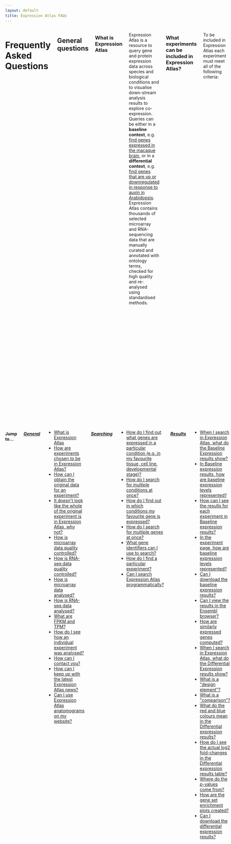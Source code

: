 ```yaml
---
layout: default
title: Expression Atlas FAQs
---
```


<div class="columns small-10" markdown="1">

# Frequently Asked Questions

## General questions

### What is Expression Atlas

Expression Atlas is a resource to query gene and protein expression data across species and biological conditions and to visualise down-stream analysis results to explore co-expression. Queries can be either in a **baseline context**, e.g. <a href="https://www.ebi.ac.uk/gxa/search?organism=macaca%20mulatta&conditionQuery=%5B%7B%22value%22%3A%22brain%22%7D%5D" target="_blank">find genes expressed in the macaque brain</a>, or in a **differential context**, e.g. <a href="https://www.ebi.ac.uk/gxa/search?geneQuery=%5B%5D&organism=Arabidopsis%20thaliana&conditionQuery=%5B%7B%22value%22%3A%22auxin%22%7D%5D&ds=%7B%22kingdom%22%3A%5B%22plants%22%5D%7D#differential" target="_blank">find genes that are up or downregulated in response to auxin in Arabidopsis</a>. Expression Atlas contains thousands of selected microarray and RNA-sequencing data that are manually curated and annotated with ontology terms, checked for high quality and re-analysed using standardised methods.

### What experiments can be included in Expression Atlas?

To be included in Expression Atlas each experiment must meet all of the following criteria:

*   Experiment measures gene or protein expression
*   Raw data are available
*   All samples within the dataset belong to a single species
*   Samples come from non-bacterial species
*   The species genome is available through <a href="http://www.ensembl.org/index.html" target="_blank">Ensembl</a>
*   Annotations for microarray probes are available
*   Sufficient sample annotation is provided

Additionally, we employ several “softer” guidelines to determine whether or not an experiment is eligible for inclusion into Expression Atlas:

*   (differential): The experiment should have at least 2 experimental groups, with 3 biological replicates each and also have a clear control/reference group
*   (baseline): The experiment design does not involve any perturbations and the dataset should have at least 3 experimental groups with 3 biological replicates each
*   The experiment addresses a relevant biological question (is not technical or proof of principle study)
*   Experimental metadata are of high quality and confidence
*   The experimental design is not too complex (e.g. not too many factors) and allows for straightforward one-to-one comparisons

If an experiment is judged to be of particular interest and its inclusion in Expression Atlas is highly valuable for the community, we may decide to include it even if it fails some of the above guidelines. We also actively collaborate with several specialized initiatives such as the <a href="http://www.gramene.org/" target="_blank">Gramene</a> consortium and <a href="https://www.opentargets.org/" target="_blank">OpenTargets</a> and prioritize experiments that are of special interest to our partners. Please do not hesitate to <a href="https://www.ebi.ac.uk/support/gxa" target="_blank">contact our team</a> if you have any questions about how we select experiments for Expression Atlas or you wish to recommend a dataset(s) that you feel should be ingested and displayed in this resource.

### How can I obtain the original data for an experiment?

The original raw and processed data files for experiments in Expression Atlas can be found by viewing the experiment in <a href="https://www.ebi.ac.uk/arrayexpress" target="_blank">ArrayExpress</a>. On any **Experiment page**, e.g. <a href="https://www.ebi.ac.uk/gxa/experiments/E-MTAB-2770" target="_blank">RNA-seq of 934 human cancer cell lines from the Cancer Cell Line Encyclopedia</a> click on the ![array express button](assets/img/ae-logo.png) button in the **Resources** tab to view the experiment in ArrayExpress. The original submitted data files can be downloaded as zip archives, and sample annotation is available in MAGE-TAB format text files. See the online tutorial <a href="https://www.ebi.ac.uk/training/online/course/arrayexpress-discover-functional-genomics-data-qui/files-and-download" target="_blank"> ArrayExpress: Discover functional genomics data quickly and easily</a> for further information.

### It doesn't look like the whole of the original experiment is in Expression Atlas, why not?

We sometimes only include part of an experiment in Expression Atlas because (1) there are not sufficient replicates of all the sample groups within an experiment, or (2) the hybridization or sequencing was not of high enough quality. If there are still enough assays in the experiment after the removal of those with too few replicates or low quality then we continue processing the experiment for Expression Atlas.

### How is microarray data quality controlled?

Microarray data quality is assessed using the <a href="https://www.bioconductor.org/packages/release/bioc/html/arrayQualityMetrics.html" target="_blank">arrayQualityMetrics</a> package in <a href="https://www.r-project.org/" target="_blank">R</a>. Outlier arrays are detected using distance measures, boxplots, and MA plots. If an array is classed as an outlier by all three methods, it is excluded from further analysis. Please see the arrayQualityMetrics <a href="https://www.bioconductor.org/packages/release/bioc/vignettes/arrayQualityMetrics/inst/doc/arrayQualityMetrics.pdf" target="_blank">documentation</a> for more details on the methods used.

### How is RNA-seq data quality controlled?

RNA-seq reads are discarded based on several criteria. First, reads with quality scores less than Q10 are removed. Second, the reads are mapped against a contamination reference genome (_E. coli_ for animal data, fungal and microbial non-redundant reference for plants). Any reads that map to the contamination reference are removed. Third, reads with "uncalled" characters (i.e. "N"s) are discarded. Lastly, for paired-end libraries, any reads whose mate was lost in the previous three steps are also discarded. Please see the <a href="https://nunofonseca.github.io/irap/" target="_blank">iRAP</a> <a href="http://biorxiv.org/content/early/2014/06/06/005991" target="_blank">documentation</a> for more details on the methods used.

### How is microarray data analysed?

Raw single-channel microarray intensities are normalized using <a href="https://biostatistics.oxfordjournals.org/content/4/2/249.long" target="_blank">RMA</a> via the <a href="https://doi.org/10.1093/biostatistics/4.2.249" target="_blank">oligo</a> package from <a href="https://doi.org/10.1093/biostatistics/4.2.249" target="_blank">Bioconductor</a> ( <a href="https://www.affymetrix.com/" target="_blank">Affymetrix</a> data) or using quantile normalization via the <a href="https://www.bioconductor.org/packages/release/bioc/html/limma.html" target="_blank">limma</a> package (<a href="https://www.genomics.agilent.com/" target="_blank">Agilent</a> data). Two-channel <a href="https://www.genomics.agilent.com/" target="_blank">Agilent</a> data is normalized using LOESS via the <a href="https://www.bioconductor.org/packages/release/bioc/html/limma.html" target="_blank">limma</a> package. Pairwise comparisons are performed using a moderated _t_\-test for each gene using <a href="https://www.bioconductor.org/packages/release/bioc/html/limma.html" target="_blank">limma</a>.

### How is RNA-seq data analysed?

RNA-seq data is analysed using the <a href="https://nunofonseca.github.io/irap/" target="_blank">iRAP</a> pipeline. Quality-filtered reads are aligned to the latest version of the reference genome from <a href="https://www.ensembl.org/index.html" target="_blank">Ensembl</a> using <a href="https://genomebiology.biomedcentral.com/articles/10.1186/gb-2013-14-4-r36" target="_blank">TopHat2</a>. Raw counts (number of mapped reads summarized and aggregated over each gene) are generated using <a href="http://htseq.readthedocs.io/" target="_blank">htseq-count</a>. Then, FPKM (fragments per kilobase of exon model per million mapped reads) and TPM (transcripts per million) are calculated. Pairwise comparisons are performed using a conditioned test based on the negative binomial distribution, using <a href="https://www.bioconductor.org/packages/release/bioc/html/DESeq.html" target="_blank">DESeq</a>.

### What are FPKM and TPM?

FPKM (fragments per kilobase of exon model per million reads mapped) and TPM (transcripts per million) are the most common units reported to estimate gene expression based on RNA-seq data. Both units are calculated from the number of reads that mapped to each particular gene sequence and both units are calculated taking into account two important factors in RNA-seq:

1.  The number of reads from a gene depends on its length. One expects more reads to be produced from longer genes.
2.  The number of reads from a gene depends on the sequencing depth that is the total number of reads you sequenced. One expects more reads to be produced from the sample that has been sequenced to a greater depth.

FPKM (introduced by <a href="http://www.nature.com/nbt/journal/v28/n5/full/nbt.1621.html" target="_blank">Trapnell et al, 2010</a>) are calculated with the following formula:

![fpkm formula](assets/img/fpkm.png)

where _qi_ are raw counts (number of reads that mapped for each gene), _li_ is gene length and ![total number mapped reads</a>(assets/img/total-number-mapped-reads.png) is the total number of mapped reads. The interpretation of FPKM is that if you sequence your RNA sample again, you expect to see for gene _i_, _FPKMi_ reads divided by gene _i_ length over a thousand and divided by the total number of reads mapped over a million.

<a href="https://bmcbioinformatics.biomedcentral.com/articles/10.1186/1471-2105-12-323" target="_blank">Li and Dewey, 2011</a> introduced the unit TPM and <a href="https://arxiv.org/abs/1104.3889" target="_blank">Pachter, 2011</a> established the relationship between both units. It is possible to compute TPM from FPKM as follows:

![tpm formula](assets/img/tpm.png)

### How do I see how an individual experiment was analysed?

On any **Experiment page**, e.g.<a href="https://www.ebi.ac.uk/gxa/experiments/E-MTAB-2809" target="_blank">RNA-seq of coding RNA of eight barley tissues from different developmental stages</a> you can see a breakdown of the analysis steps from raw data to the results you see in Expression Atlas by selecting the _Experiment design_ or _Supplemmentary information_ tab on the top of the experiment section.

### How can I contact you?

If you have any questions, problems or suggestions we would love to hear from you. You may reach us through <a href="https://www.ebi.ac.uk/support/gxa" target="_blank">the EBI Support & feedback form.</a>

### How can I keep up with the latest Expression Atlas news?

If you would like to stay up-to-date with news about our latest releases and developments, please follow us on  <a href="https://twitter.com/ExpressionAtlas" target="_blank">Twitter</a> and check out official announcements at <a href="https://www.ebi.ac.uk" target="_blank">the EBI home page.</a>

### Can I use Expression Atlas anatomograms on my website?

Yes! The anatomical diagrams (anatomograms) that you see alongside the baseline data are available from <a href="https://github.com/gxa/anatomogram/" target="_blank">GitHub</a>. The anatomograms are licenced under <a href="https://creativecommons.org/licenses/by/4.0/" target="_blank">Creative Commons Attribution (CC BY)</a>; if you’d like to use them, all we ask is that you attribute <a href="https://www.ebi.ac.uk/gxa" target="_blank">Expression Atlas</a> when you do.

## Searching

### How do I find out what genes are expressed in a particular condition (e.g. in my favourite tissue, cell line, developmental stage)?

Use the **Condition query** search box on the <a href="https://www.ebi.ac.uk/gxa" target="_blank">home page</a> to search for the condition you are interested in e.g. <a href="https://www.ebi.ac.uk/gxa/search?conditionQuery=%5B%7B%22value%22%3A%22kidney%22%7D%5D" target="_blank">kidney</a>. Click on **Show anatomogram** in the top left corner if you want to see the corresponding anatomogram for each of the species displayed. Your query is expanded using the Experimental Factor Ontology <a href="https://www.ebi.ac.uk/efo/" target="_blank">(EFO)</a>, so that this search will also returns matching synonyms and child terms of <a href="https://www.ebi.ac.uk/ols/search?q=kidney&submit1=1&ontology=efo" target="_blank">kidney</a> in EFO. You will see both baseline expression and differential expression results in the condition (organism part in our example) you searched for.

Select one experiment from the Baseline multi-experiment page (e.g. <a href="https://www.ebi.ac.uk/gxa/experiments/E-GTEX-8" target="_blank">GTEx</a>) to see the results in that particular experiment. Use the _Select_ button under **Organism parts** on the left sidebar to find <a href="https://www.ebi.ac.uk/gxa/experiments/E-GTEX-8/Results?specific=true&geneQuery=%255B%255D&filterFactors=%257B%2522ORGANISM_PART%2522%253A%255B%2522cortex%2520of%2520kidney%2522%255D%257D&cutoff=%257B%2522value%2522%253A0.5%257D&unit=%2522TPM%2522" target="_blank">what genes are expressed in kidney in GTEx</a>.

### How do I search for multiple conditions at once?

Use the **Condition query** search box on the <a href="https://www.ebi.ac.uk/gxa" target="_blank">home page</a> to search for as many conditions as you want. You will need to type each condition, click enter and when you are done, just search. For example, searching with ![liver and heart](assets/img/liver-heart.png) will find <a href="https://www.ebi.ac.uk/gxa/search?conditionQuery=%5B%7B%22value%22%3A%22liver%22%7D%2C%7B%22value%22%3A%22heart%22%7D%5D" target="_blank"> all experiments in which both liver and heart are studied as well as the ones analysing either liver or heart</a>.

### How do I find out in which conditions my favourite gene is expressed?

Use the **Gene query** search box on the <a href="https://www.ebi.ac.uk/gxa" target="_blank">home page</a> to search for your favourite gene (e.g. <a href="https://www.ebi.ac.uk/gxa/search?geneQuery=%5B%7B%22value%22%3A%22SFTPC%22%2C%22category%22%3A%22symbol%22%7D%5D" target="_blank">SFTPC</a>). Click on **Show anatomogram** in the top left corner if you want to see the corresponding anatomogram for each of the species displayed. You will see **Baseline expression** results in different conditions (e.g. organism part, cell line, cell type, developmental stage) and **Differential expression** results for biologically meaningful pairwise comparisons.

Select one experiment from the **Baseline expression** results (e.g. <a href="https://www.ebi.ac.uk/gxa/experiments/E-GTEX-8" target="_blank">GTEx</a>) to see the results in that particular experiment. Use the **Gene query** box (e.g. SFTPC in our example) to find <a href="https://www.ebi.ac.uk/gxa/experiments/E-GTEX-8/Results?specific=true&geneQuery=%255B%257B%2522value%2522%253A%2522SFTPC%2522%252C%2522category%2522%253A%2522symbol%2522%257D%255D&filterFactors=%257B%257D&cutoff=%257B%2522value%2522%253A0.5%257D&unit=%2522TPM%2522" target="_blank">in which tissues from GTEx gene SFTPC is expressed</a>.

### How do I search for multiple genes at once?

Use the **Gene query** search box on the <a href="https://www.ebi.ac.uk/gxa" target="_blank">home page</a> to search for as many genes as you want. You will need to type each gene, click enter and when you are done, just search.

### What gene identifiers can I use to search?

You may use the following identifiers to search using the **Gene query** box:

*   Gene name symbol, e.g. <a href="https://www.ebi.ac.uk/gxa/search?geneQuery=%5B%7B%22value%22%3A%22SFTPC%22%7D%5D" target="_blank">SFTPC</a>
*   <a href="https://www.ensembl.org/index.html" target="_blank">Ensembl</a> gene ID, e.g. <a href="https://www.ebi.ac.uk/gxa/genes/ENSG00000168484" target="_blank">ENSG00000168484</a>
*   <a href="https://www.uniprot.org/" target="_blank">UniProt</a> ID, e.g. <a href="https://www.ebi.ac.uk/gxa/genesets/O14777" target="_blank">O14777</a>
*   <a href="https://www.ebi.ac.uk/interpro/" target="_blank">Interpro</a> ID, e.g. <a href="https://www.ebi.ac.uk/gxa/genesets/IPR001729" target="_blank">IPR001729</a>
*   <a href="http://www.geneontology.org/" target="_blank">Gene Ontology</a> ID, e.g. <a href="https://www.ebi.ac.uk/gxa/genesets/GO:0007585" target="_blank">GO:0007585</a>
*   <a href="http://www.geneontology.org/" target="_blank">Gene Ontology</a> term, e.g. <a href="https://www.ebi.ac.uk/gxa/search?geneQuery=%5B%7B%22value%22%3A%22respiratory%20gaseous%20exchange%22%7D%5D" target="_blank">respiratory gaseous exchange</a>

### How do I find a particular experiment?

You can easily see all experiments in Expression Atlas by clicking in **All experiments** on the <a href="https://www.ebi.ac.uk/gxa" target="_blank">home page</a>. You can narrow down the list of experiments by selecting Baseline or Differential in the first column at the bottom of the table. You can also select Plants or Animal and Fungi experiments (using the second column), experiments from a particular organism (fifth column) or experiments involving a particular variable (sixth column). Click on the Experiment title to see the experiment in Expression Atlas.

If you know the <a href="https://www.ebi.ac.uk/arrayexpress" target="_blank">ArrayExpress</a> accession of the experiment you want to see (e.g. <a href="https://www.ebi.ac.uk/arrayexpress/experiments/E-MTAB-4202/" target="_blank">E-MTAB-4202</a> ), you can link to the experiment in Expression Atlas using the following format: `https://www.ebi.ac.uk/gxa/experiments/**<ArrayExpress accession>**`

e.g. <a href="https://www.ebi.ac.uk/gxa/experiments/E-MTAB-4202" target="_blank">https://www.ebi.ac.uk/gxa/experiments/E-MTAB-4202</a>

### Are there any alternative ways of searching in Atlas?

It's best if you contact us and we will be able to advise you on your specific use case.

In the meantime, you can construct queries using URLs like the ones in the table below. Please be aware that the format of these URLs is subject to change. If your queries stop working, please check back here for the latest standard or get in touch with us through <a href="https://www.ebi.ac.uk/support/gxa" target="_blank">the EBI Support & feedback form.</a>

| Query        | URL          |
| :---: | :---:
| In what conditions is <a href="https://www.ebi.ac.uk/gxa/genes/ENSG00000066279" target="_blank">ASPM</a> differentially expressed? | <a href="https://www.ebi.ac.uk/gxa/search?geneQuery=%5B%7B%22value%22%3A%22ASPM%22%7D%5D#differential" target="_blank">https://www.ebi.ac.uk/gxa/search?geneQuery=[{"value":"ASPM"}]#differential</a>
| What genes are differentially expressed in cancer? | <a href="https://www.ebi.ac.uk/gxa/search?conditionQuery=%5B%7B%22value%22%3A%22cancer%22%7D%5D#differential" target="_blank">https://www.ebi.ac.uk/gxa/search?conditionQuery=[{"value":"cancer"}]#differential</a>
| Show me comparisons where <a href="https://www.ebi.ac.uk/interpro/entry/IPR007087" target="_blank">zinc finger</a> genes are differentially expressed in mice. | <a href="https://www.ebi.ac.uk/gxa/search?geneQuery=%5B%7B%22value%22%3A%22zinc%20finger%22%7D%5D&organism=Mus%20musculus#differential" target="_blank">https://www.ebi.ac.uk/gxa/search?geneQuery=[{"value":"zinc finger"}]&organism=Mus musculus#differential</a>

## Results

### When I search in Expression Atlas, what do the Baseline Expression results show?

If you search for a particular gene (e.g. **CFHR2**), the **Baseline Expression** results will display all organisms and conditions in which CFHR2 is expressed above the default minimum expression level of 0.5 FPKM or 0.5 TPM.

By default, we display expression data for different tissues, e.g <a href="https://www.ebi.ac.uk/gxa/search?geneQuery=%5B%7B%22value%22%3A%22CFHR2%22%2C%20%22category%22%3A%22symbol%22%7D%5D" target="_blank">in which tissues is CFHR2 expressed?</a> but you can also use the filters to find gene expression in other conditions, such as <a href="https://www.ebi.ac.uk/gxa/genes/ENSMUSG00000033898?bs=%7B%22mus%20musculus%22%3A%5B%22CELL_TYPE%22%5D%7D&ds=%7B%22kingdom%22%3A%5B%22animals%22%5D%7D#baseline" target="_blank">in which mouse cell types is CFHR2 expressed?</a>

If you search for a particular condition (e. g. <a href="https://www.ebi.ac.uk/gxa/search?conditionQuery=%5B%7B%22value%22%3A%22liver%22%7D%5D#baseline)" target="_blank">liver</a>), in the **Baseline Expression** results you will see all organisms and experiments matching your search.

### In Baseline expression results, how are baseline expression levels represented?

In **Baseline expression** results you will see one heatmap per species. Each heatmap shows, for each species, all conditions (columns) and all experiments (rows) that matched your search. Expression levels are displayed in the heatmap in five different colours:

1.  Grey box: expression level is below cutoff (0.5 FPKM or 0.5 TPM)
2.  Light blue box: expression level is low (between 0.5 to 10 FPKM or 0.5 to 10 TPM)
3.  Medium blue box: expression level is medium (between 11 to 1000 FPKM or 11 to 1000 TPM)
4.  Dark blue box: expression level is high (more than 1000 FPKM or more than 1000 TPM)
5.  White box: there is no data available

### How can I see the results for each experiment in Baseline expression results?

Each Baseline expression experiment in Expression Atlas has its own **Experiment page**, e.g. <a href="https://www.ebi.ac.uk/gxa/experiments/E-MTAB-4344" target="_blank">Strand-specific RNA-seq of 13 human tissues from Michael Snyder's lab for the ENCODE project</a> where you can see a heatmap showing the 50 most specifically expressed genes across all conditions studied.

You can further refine the query by narrowing the search to a particular gene (e.g. <a href="https://www.ebi.ac.uk/gxa/experiments/E-MTAB-4344/Results?specific=true&geneQuery=%255B%257B%2522value%2522%253A%2522Ctrb1%2522%252C%2522category%2522%253A%2522symbol%2522%257D%255D&filterFactors=%257B%257D&cutoff=%257B%2522value%2522%253A0.5%257D&unit=%2522TPM%2522" target="_blank">CTRB1</a>), or gene sets (e.g. <a href="https://www.ebi.ac.uk/gxa/experiments/E-MTAB-4344/Results?specific=true&geneQuery=%255B%257B%2522value%2522%253A%2522CELA3A%2522%252C%2522category%2522%253A%2522symbol%2522%257D%252C%257B%2522value%2522%253A%2522CELA3B%2522%252C%2522category%2522%253A%2522symbol%2522%257D%252C%257B%2522value%2522%253A%2522CTRB1%2522%252C%2522category%2522%253A%2522symbol%2522%257D%252C%257B%2522value%2522%253A%2522CTRB2%2522%252C%2522category%2522%253A%2522symbol%2522%257D%252C%257B%2522value%2522%253A%2522PRSS1%2522%252C%2522category%2522%253A%2522symbol%2522%257D%252C%257B%2522value%2522%253A%2522PRSS2%2522%252C%2522category%2522%253A%2522symbol%2522%257D%255D&filterFactors=%257B%257D&cutoff=%257B%2522value%2522%253A0.5%257D&unit=%2522TPM%2522" target="_blank">CELA3A, CELA3B, CTRB1, CTRB2, PRSS1, PRSS2</a>), or by limiting which organism parts are searched over (e.g. <a href="https://www.ebi.ac.uk/gxa/experiments/E-MTAB-4344/Results?specific=true&geneQuery=%255B%255D&filterFactors=%257B%2522ORGANISM_PART%2522%253A%255B%2522pancreas%2522%255D%257D&cutoff=%257B%2522value%2522%253A0.5%257D&unit=%2522TPM%2522" target="_blank">genes specifically expressed in pancreas</a>).

### In the experiment page, how are baseline expression levels represented?

In the Experiment page, e.g. <a href="https://www.ebi.ac.uk/gxa/experiments/E-MTAB-552" target="_blank">Transcription profiling by high throughput sequencing of different potato tissues (genotype RH89-039-16)</a>expression levels are represented in one heatmap that shows gene expression levels for the 50 most specifically expressed genes (rows) across all conditions studied in the experiment selected (columns).

Expression levels are displayed in the heatmap by colour intensity, according to the gradient bar above the heatmap. Hover the mouse above a cell to show a tooltip with the numerical values corresponding to each colour.

### Can I get marker genes for the different experimental groups?

By checking the 'Most specific' option, an experiment heatmap shows gene expression levels for the 50 most specifically expressed genes across all conditions studied in the experiment selected. Since <a href="https://www.ebi.ac.uk/gxa/release-notes.html" target="_blank">release #42</a>, we have been calculating marker genes in baseline RNA-seq studies using <a href="https://bioconductor.org/packages/MGFR" target="_blank">MGFR</a>. For each gene, MGFR checks whether its highest expression values occur exclusively in one assay and exceed a given threshold, and then calculates a specificity score based on the contrast in expression across different conditions <a href="https://europepmc.org/article/MED/31179178" target="_blank"> (El Amrani et al., 2019)</a>. The results (Specificity score < 0.3, Expression level > 0.5) are available in our <a href="http://ftp.ebi.ac.uk/pub/databases/microarray/data/atlas/experiments/" target="_blank">FTP</a>, and we plan to enable their visualisation in the heatmap in upcoming releases.

### Can I download the baseline expression results?

Yes, click on the ![Download All Results button](assets/img/download-all-results-button.png) button above the heatmap to download the data corresponding to your query. For example, if you select 'flower' in the **Organism part** box, use the **Download all results** button to download expression data for the <a href="https://www.ebi.ac.uk/gxa/experiments/E-MTAB-552/Results?specific=true&geneQuery=%255B%255D&filterFactors=%257B%2522ORGANISM_PART%2522%253A%255B%2522flower%2522%252C%2522stamen%2522%255D%257D&cutoff=%257B%2522value%2522%253A0.5%257D&unit=%2522TPM%2522" target="_blank"> subset of genes specifically expressed in flower</a> in tab-delimited format with no ordering.

On the other hand, by clicking on the _Downloads tab_ of the experiment page you will download expression data for all genes and all conditions studied in the experiment.

### Can I view the results in the Ensembl browser?

Yes, you can. From the heatmap of the Experiment page, e.g. <a href="" target="_blank">Baseline expression from transcriptional profiling of zebrafish developmental stages</a>(/gxa/experiments/E-ERAD-475) just select a gene (e.g. **SNORD61**) and a condition, developmental stage in that particular experiment (e.g. **gastrula 50%-epiboly**) and click on the ![Ensembl Genome Browser](assets/img/ensembl-genome-browser-button.png) button in the left of the heatmap. You will see <a href="https://www.ensembl.org/Danio_rerio/Location/View?g=ENSDARG00000083171;r=14:31520436-31520513;t=ENSDART00000116362;text=;time=1504707519" target="_blank"> gene expression value for gene SNORD61 in developmental stage gastrula 50%-epiboly in the context of the genomic location of SNORD61</a>.

For plant experiments, e.g. <a href="https://www.ebi.ac.uk/gxa/experiments/E-GEOD-55482" target="_blank">Transcriptomes for hybrids (F1s) between 18 Arabidopsis thaliana parents of the Multiparent Advanced Generation Inter-Cross (MAGIC) genetic mapping resource</a> you can also use the ![Gramene Genome Browser](assets/img/gramene-genome-browser-button.png) button to see, for example, <a href="http://ensembl.gramene.org/Arabidopsis_thaliana/Location/View?g=AT2G27380;r=2:11713411-11715774;t=AT2G27380.1;time=1484746364" target="_blank"> gene expression value for gene EPR1 in ecotype Sf-2 x Can-0 in the context of the genomic location of EPR1</a>.

For experiments performed in _Caenorhabditis elegans_ or in _Schistosoma mansoni_ such as <a href="https://www.ebi.ac.uk/gxa/experiments/E-MTAB-451" target="_blank">RNA-Seq of Schistosoma mansoni (flatworms) larva and adult individuals at different life-stages</a> you can see the results using the ![WormBase Genome Browser](assets/img/wormbase-genome-browser-button.png) button.

### How are similarly expressed genes computed?

Similarly expressed genes across conditions in baseline experiments (e.g. tissues, developmental stages) are shown where available. They are computed on per-experiment basis, for experiments with three or more conditions. The method for estimating them involves two steps. The first one involves k-means clustering (for all possible values of k, capped to 100) of the expression of each gene across (e.g.) tissues. The second step compares the clusters on a gene-to-gene basis and outputs a ranked list of genes with decreasing similarity of expression patterns for each gene. The top 50 similarly expressed genes can be explored on our interface. Lowly expressed genes are filtered out from the calculation. The method has been implemented within the Bioconductor package <a href="https://bioconductor.org/packages/devel/bioc/html/clusterSeq.html" target="_blank">ClusterSeq</a>.

### When I search in Expression Atlas, what do the Differential Expression results show?

If you search for a particular gene (e.g. **CFHR2**), in the **Differential expression** results you will see <a href="https://www.ebi.ac.uk/gxa/search?geneQuery=%5B%7B%22value%22%3A%22CFHR2%22%7D%5D#differential" target="_blank">all comparisons in all species in which CFHR2 is differentially expressed</a> (absolute value of log2 fold-change > 1 and adjusted p-value < 0.05). Comparisons in which gene CFHR2 is differentially expressed are ordered so the one with the largest absolute value of log2 fold-change is at the top. If gene CFHR2 has identical log2 fold-change in several comparisons, then the one with the lower adjusted _p_\-value goes first.

If you search for a particular condition (e. g. **liver**), in the **Differential expression** results you will see <a href="https://www.ebi.ac.uk/gxa/search?conditionQuery=%5B%7B%22value%22%3A%22liver%22%7D%5D#differential" target="_blank">all comparisons in all species that matched your search</a>. When several genes show differential expression you will see one row per each gene and comparison. Comparisons are ordered following the same criteria as explained before.

In both cases, you can narrow down the results displayed using the filters in the left where you can select a particular species (e.g. Mus musculus), experimental variable (e.g. compound) to see which comparisons involve the treatment of liver with a compound in mouse.

Click on the Comparison name (e.g. <a href="https://www.ebi.ac.uk/gxa/experiments/E-MTAB-2445?geneQuery=ENSMUSG00000026839&queryFactorValues=g1_g5&specific=false" target="_blank">'CCl4; 1.6 gram per kilogram' at '24 hour' vs 'none' at '0 hour'</a>) to find out more information about a particular gene-comparison combination. In microarray experiments, some genes may be targeted by more than one probe set. The table in the **Differential expression** results shows the values for the probe set with the largest absolute log2 fold-change. You can see details of all probe sets for a given gene on the Experiment page. For example, <a href="https://www.ebi.ac.uk/gxa/experiments/E-MTAB-2445/Results?specific=true&geneQuery=%255B%257B%2522value%2522%253A%2522Car3%2522%252C%2522category%2522%253A%2522symbol%2522%257D%255D&filterFactors=%257B%257D&cutoff=%257B%2522foldChange%2522%253A1%252C%2522pValue%2522%253A0.05%257D&regulation=%2522UP_DOWN%2522" target="_blank">gene Car3 is represented by 4 probe sets</a> in the experiment <a href="https://www.ebi.ac.uk/gxa/experiments/E-MTAB-2445" target="_blank">Transcriptional responses in liver upon acute CCl4 intoxication</a>.

### What is a "design element"?

On microarray experiment pages, you will see the **design element** name alongside the gene name. A design element is also known as a probe or probe set. This is the oligonucleotide probe (or group thereof) on the microarray that targets that gene.

### What is a "comparison"?

A **comparison** is where two groups of samples are compared in a differential expression experiment. An example of a comparison is <a href="https://www.ebi.ac.uk/gxa/experiments/E-GEOD-31138/Results" target="_blank">'breast cancer' _vs._ 'normal'</a>.

For each gene, the mean expression level of the **test** group (e.g. breast cancer) is compared with the mean expression level of the **reference** group (e.normal), and a statistical test is performed to decide whether the two means are significantly different.

### What do the red and blue colours mean in the Differential expression results?

Let's search for the condition <a href="https://www.ebi.ac.uk/gxa/search?conditionQuery=%5B%7B%22value%22%3A%22breast%20cancer%22%7D%5D#differential" target="_blank">breast cancer in a differential context</a>. A red box indicates that the gene is **up-regulated** in the test condition while a blue box means that the gene is **down-regulated** in the test condition. The colour intensity of filled boxes in the table represents how large the log2 fold-change is for each gene. The larger the log2 fold-change, the more intense the red or blue colour.

The two bars above the Differential expression results table show the red and blue colour intensities for the **top 50** genes shown on the page. The colour intensities represent the log2 fold-changes for the genes shown.

### How do I see the actual log2 fold-changes in the Differential expression results table?

Click on the ![Display Log2 Fold-Change button](assets/img/display-log2-fc.png) button to the top left corner of the table to see the numerical values of the log2 fold-change per each gene in each comparison.

### Where do the _p_\-values come from?

In a microarray experiment, each gene's mean expression level in the **test** group is compared with its mean expression level in the **reference** group using a moderated _t_\-test. This is done using the <a href="https://www.bioconductor.org/packages/2.13/bioc/html/limma.html" target="_blank">limma</a> package from <a href="https://www.bioconductor.org/" target="_blank">Bioconductor</a>.

In an RNA-seq experiment, each gene's mean expression level in the **test** group is compared with its mean expression level in the **reference** group using a conditioned test based on the negative binomial distribution, analogous to Fisher's exact test. This is done using the <a href="https://www.bioconductor.org/packages/2.13/bioc/html/DESeq.html" target="_blank">DESeq</a> package in <a href="https://www.bioconductor.org/" target="_blank">Bioconductor</a>.

Because the same test is done on thousands of genes at once, _p_\-values are adjusted for **multiple testing** using the <a href="https://www.jstor.org/stable/2346101" target="_blank">Benjamini and Hochberg (1995)</a> false discovery rate (FDR) correction. This is what is meant by **adjusted _p_\-value**.

### How are the gene set enrichment plots created?

Gene set enrichment analysis is performed using the <a href="https://www.bioconductor.org/packages/release/bioc/html/piano.html" target="_blank">Piano</a> package from <a href="https://www.bioconductor.org/" target="_blank">Bioconductor</a>. For each comparison, enrichment of terms from <a href="http://www.geneontology.org/" target="_blank">GO</a>, <a href="https://www.ebi.ac.uk/interpro/" target="_blank">InterPro</a>, and <a href="http://www.reactome.org/" target="_blank">Reactome</a> is tested for within the set of differentially expressed genes, using a variation on <a href="https://en.wikipedia.org/wiki/Fisher%27s_exact_test" target="_blank">Fisher's exact test</a>. Gene set enrichment plots are only shown when statistically significant enrichment of terms was detected. This means that for some experiments, the menu will not display plots for all three of the aforementioned resources.

### Can I download the differential expression results?

Yes, click on the ![Download All Results button](assets/img/download-all-results-button.png) button above the heatmap to download the data corresponding to your query. For example, in <a href="https://www.ebi.ac.uk/gxa/experiments/E-GEOD-73131" target="_blank">Transcription profiling by array of pancreatic islets from Sgpp2 knockout mice after high fat diet</a> if you select just one comparison, e.g. 'high fat diet' vs 'normal' in 'Sgpp2 knockout' from the **Comparison** box and click Apply, by clicking on the **Download all results** button you will download <a href="https://www.ebi.ac.uk/gxa/experiments/E-GEOD-73131/Results?specific=true&geneQuery=%255B%255D&filterFactors=%257B%2522COMPARISON_NAME%2522%253A%255B%2522%27high%2520fat%2520diet%27%2520vs%2520%27normal%27%2520in%2520%27Sgpp2%2520knockout%27%2522%255D%257D&cutoff=%257B%2522foldChange%2522%253A1%252C%2522pValue%2522%253A0.05%257D&regulation=%2522UP_DOWN%2522" target="_blank"> expression data for the subset of genes differentially expressed in that particular comparison</a> in tab-delimited format with no ordering.

On the other hand, by clicking on the _Downloads_ tab of the experiment page you will download expression data for all genes in all comparisons studied in the experiment.
</div>

<div class="columns small-2" markdown="1">

#### Jump to...

##### [General](#general-questions)

*   [What is Expression Atlas](#what-is-expression-atlas)
*   [How are experiments chosen to be in Expression Atlas?](#what-experiments-can-be-included-in-expression-atlas)
*   [How can I obtain the original data for an experiment?](#how-can-i-obtain-the-original-data-for-an-experiment)
*   [It doesn't look like the whole of the original experiment is in Expression Atlas, why not?](#it-doesnt-look-like-the-whole-of-the-original-experiment-is-in-expression-atlas-why-not)
*   [How is microarray data quality controlled?](#how-is-microarray-data-quality-controlled)
*   [How is RNA-seq data quality controlled?](#how-is-RNA-seq-data-quality-controlled)
*   [How is microarray data analysed?](#how-is-microarray-data-analysed)
*   [How is RNA-seq data analysed?](#how-is-rna-seq-data-analysed)
*   [What are FPKM and TPM?](#what-are-fpkm-and-tpm)
*   [How do I see how an individual experiment was analysed?](#how-do-i-see-how-an-individual-experiment-was-analysed)
*   [How can I contact you?](#how-can-i-contact-you)
*   [How can I keep up with the latest Expression Atlas news?](#how-can-i-keep-up-with-the-latest-expression-atlas-news)
*   [Can I use Expression Atlas anatomograms on my website?](#can-i-use-expression-atlas-anatomograms-on-my-website)

##### [Searching](#searching)

*   [How do I find out what genes are expressed in a particular condition (e.g. in my favourite tissue, cell line, developmental stage)?](#how-do-i-find-out-what-genes-are-expressed-in-a-particular-condition-eg-in-my-favourite-tissue-cell-line-developmental-stage)
*   [How do I search for multiple conditions at once?](#how-do-i-search-for-multiple-conditions-at-once)
*   [How do I find out in which conditions my favourite gene is expressed?](#how-do-i-find-out-in-which-conditions-my-favourite-gene-is-expressed)
*   [How do I search for multiple genes at once?](#how-do-i-search-for-multiple-genes-at-once)
*   [What gene identifiers can I use to search?](#what-gene-identifiers-can-i-use-to-search)
*   [How do I find a particular experiment?](#how-do-i-find-a-particular-experiment)
*   [Can I search Expression Atlas programmatically?](#are-there-any-alternative-ways-of-searching-in-atlas)

##### [Results](#results)

*   [When I search in Expression Atlas, what do the Baseline Expression results show?](#when-i-search-in-expression-atlas-what-do-the-baseline-expression-results-show)
*   [In Baseline expression results, how are baseline expression levels represented?](#in-baseline-expression-results-how-are-baseline-expression-levels-represented)
*   [How can I see the results for each experiment in Baseline expression results?](#how-can-i-see-the-results-for-each-experiment-in-baseline-expression-results)
*   [In the experiment page, how are baseline expression levels represented?](#in-the-experiment-page-how-are-baseline-expression-levels-represented)
*   [Can I download the baseline expression results?](#can-i-download-the-baseline-expression-results)
*   [Can I view the results in the Ensembl browser?](#can-i-view-the-results-in-the-ensembl-browser)
*   [How are similarly expressed genes computed?](#how-are-similarly-expressed-genes-computed)
*   [When I search in Expression Atlas, what do the Differential Expression results show?](#when-i-search-in-expression-atlas-what-do-the-differential-expression-results-show)
*   [What is a "design element"?](#what-is-a-design-element)
*   [What is a "comparison"?](#what-is-a-comparison)
*   [What do the red and blue colours mean in the Differential expression results?](#what-do-the-red-and-blue-colours-mean-in-the-differential-expression-results)
*   [How do I see the actual log2 fold-changes in the Differential expression results table?](#how-do-i-see-the-actual-log2-fold-changes-in-the-differential-expression-results-table)
*   [Where do the _p_\-values come from?](#where-do-the-p-values-come-from)
*   [How are the gene set enrichment plots created?](#how-are-the-gene-set-enrichment-plots-created)
*   [Can I download the differential expression results?](#can-i-download-the-differential-expression-results)
</div>
